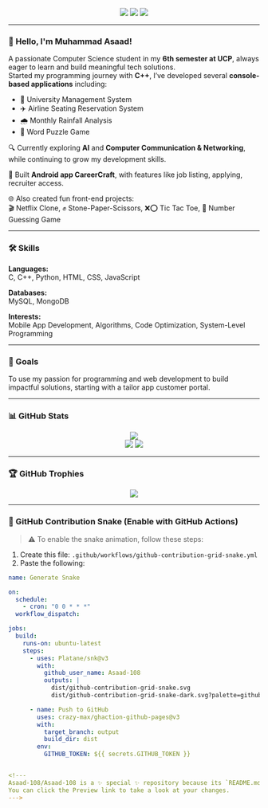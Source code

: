 <p align="center">
  <a href="https://www.linkedin.com/in/your-link"><img src="https://img.shields.io/badge/LinkedIn-%230077B5.svg?style=for-the-badge&logo=linkedin&logoColor=white&labelColor=blue" /></a>
  <a href="https://www.facebook.com/your-profile"><img src="https://img.shields.io/badge/Facebook-%231877F2.svg?style=for-the-badge&logo=facebook&logoColor=white&labelColor=blue" /></a>
  <a href="https://twitter.com/yourhandle"><img src="https://img.shields.io/badge/Twitter-%231DA1F2.svg?style=for-the-badge&logo=twitter&logoColor=white&labelColor=blue" /></a>
</p>

---

### 👋 Hello, I'm Muhammad Asaad!

A passionate Computer Science student in my **6th semester at UCP**, always eager to learn and build meaningful tech solutions.  
Started my programming journey with **C++**, I’ve developed several **console-based applications** including:

- 🏫 University Management System  
- ✈️ Airline Seating Reservation System  
- 🌧️ Monthly Rainfall Analysis  
- 🧩 Word Puzzle Game  

🔍 Currently exploring **AI** and **Computer Communication & Networking**, while continuing to grow my development skills.

📱 Built **Android app CareerCraft**, with features like job listing, applying, recruiter access.

🌐 Also created fun front-end projects:  
🎬 Netflix Clone, ✊ Stone-Paper-Scissors, ❌⭕ Tic Tac Toe, 🔢 Number Guessing Game

---

### 🛠️ Skills

**Languages:**  
C, C++, Python, HTML, CSS, JavaScript  

**Databases:**  
MySQL, MongoDB  

**Interests:**  
Mobile App Development, Algorithms, Code Optimization, System-Level Programming

---

### 🎯 Goals  
To use my passion for programming and web development to build impactful solutions, starting with a tailor app customer portal.

---

### 📊 GitHub Stats

<p align="center">
  <img src="https://github-readme-streak-stats.herokuapp.com?user=Asaad-108&theme=dark&hide_border=true" />
  <br/>
  <img src="https://github-readme-stats.vercel.app/api?username=Asaad-108&show_icons=true&theme=radical" />
  <img src="https://github-readme-stats.vercel.app/api/top-langs/?username=Asaad-108&layout=compact&theme=radical" />
</p>

---

### 🏆 GitHub Trophies

<p align="center">
  <img src="https://github-profile-trophy.vercel.app/?username=Asaad-108&theme=radical&margin-w=10&no-frame=true" />
</p>

---

### 🐍 GitHub Contribution Snake (Enable with GitHub Actions)

> ⚠️ To enable the snake animation, follow these steps:

1. Create this file: `.github/workflows/github-contribution-grid-snake.yml`
2. Paste the following:

```yaml
name: Generate Snake

on:
  schedule:
    - cron: "0 0 * * *"
  workflow_dispatch:

jobs:
  build:
    runs-on: ubuntu-latest
    steps:
      - uses: Platane/snk@v3
        with:
          github_user_name: Asaad-108
          outputs: |
            dist/github-contribution-grid-snake.svg
            dist/github-contribution-grid-snake-dark.svg?palette=github-dark

      - name: Push to GitHub
        uses: crazy-max/ghaction-github-pages@v3
        with:
          target_branch: output
          build_dir: dist
        env:
          GITHUB_TOKEN: ${{ secrets.GITHUB_TOKEN }}


<!---
Asaad-108/Asaad-108 is a ✨ special ✨ repository because its `README.md` (this file) appears on your GitHub profile.
You can click the Preview link to take a look at your changes.
--->

